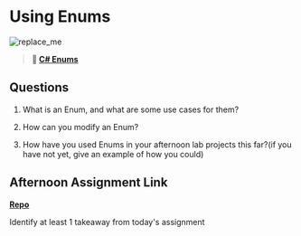 # Using Enums

![replace_me](https://codeworks.blob.core.windows.net/public/assets/img/illustrations/placeholder.svg)

> **📖 [C# Enums](https://codeworksacademy.com/fs-student-guide/resources/wk10/03-Enums)**

## Questions

1. What is an Enum, and what are some use cases for them?

2. How can you modify an Enum?

3. How have you used Enums in your afternoon lab projects this far?(if you have not yet, give an example of how you could)

## Afternoon Assignment Link

**[Repo](https://github.com/Gavinlasher/<ASSIGNMENT_REPO>)**

Identify at least 1 takeaway from today's assignment
